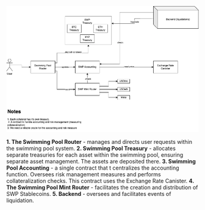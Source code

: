 ![swimming_pool](https://raw.githubusercontent.com/SWMPool/SwimmingPool/main/swimming_pool_system_design.jpg)

**1. The Swimming Pool Router** - manages and directs user requests within the swimming pool system.
**2. Swimming Pool Treasury** - allocates separate treasuries for each asset within the swimming pool, ensuring separate asset management. The assets are deposited there.
**3. Swimming Pool Accounting** - a single contract that t centralizes the accounting function. Oversees risk management measures and performs collateralization checks. This contract uses the Exchange Rate Canister.
**4. The Swimming Pool Mint Router** - facilitates the creation and distribution of SWP Stablecoins.
**5. Backend** - oversees and facilitates events of liquidation.
